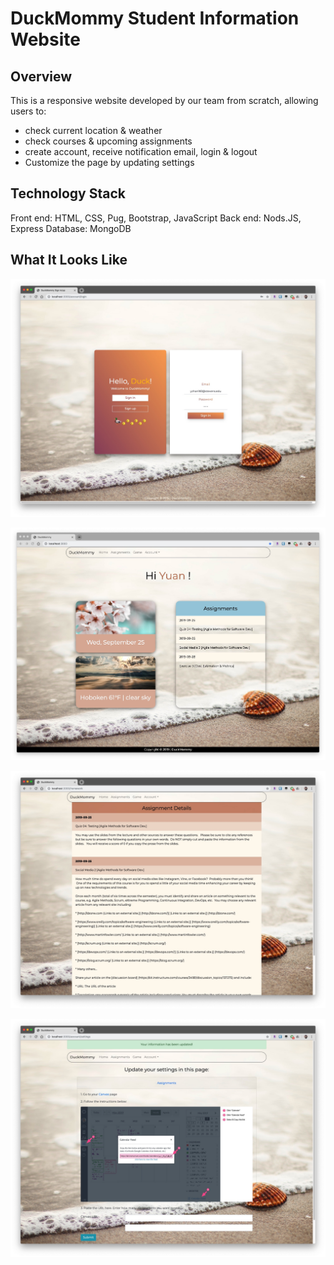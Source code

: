 # DuckMommy Student Information Website
## Overview
This is a responsive website developed by our team from scratch, allowing users to:
- check current location & weather
- check courses & upcoming assignments
- create account, receive notification email, login & logout
- Customize the page by updating settings

## Technology Stack
Front end: HTML, CSS, Pug, Bootstrap, JavaScript
Back end: Nods.JS, Express
Database: MongoDB 
 
## What It Looks Like
![](media/15694173344514.jpg)

![](media/15694173133809.jpg)

![](media/15694174736762.jpg)

![](media/15694173464171.jpg)
